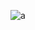 ![a](https://github.com/SOUROV-A01/assignment_10/assets/81095410/98a648f4-a1c3-4958-92e3-464c020220da)
